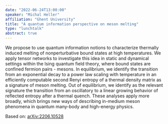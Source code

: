 ```yaml
---
date: "2022-06-24T13:00:00"
speaker: "Michal Heller"
affiliation: "Ghent University"
title: "A quantum information perspective on meson melting"
type: "lunchtalk"
abstract: true
---
```


We propose to use quantum information notions to characterize thermally induced melting of nonperturbative bound states at high temperatures. We apply tensor networks to investigate this idea in static and dynamical settings within the Ising quantum field theory, where bound states are confined fermion pairs - mesons. In equilibrium, we identify the transition from an exponential decay to a power law scaling with temperature in an efficiently computable second Renyi entropy of a thermal density matrix as a signature of meson melting. Out of equilibrium, we identify as the relevant signature the transition from an oscillatory to a linear growing behavior of reflected entropy after a thermal quench. These analyses apply more broadly, which brings new ways of describing in-medium meson phenomena in quantum many-body and high-energy physics.

Based on:
[arXiv:2206.10528](https://arxiv.org/abs/2206.10528)